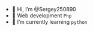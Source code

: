 - 👋 Hi, I’m @Sergey250890
- 👀 Web development `Php`
- 🌱 I’m currently learning `python`

<!---
Sergey250890/Sergey250890 is a ✨ special ✨ repository because its `README.md` (this file) appears on your GitHub profile.
You can click the Preview link to take a look at your changes.
--->
